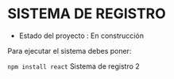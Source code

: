 <h1> SISTEMA DE REGISTRO </h1>

- Estado del proyecto : En construcción


Para ejecutar el sistema debes poner:

```npm install react```
Sistema de registro 2
